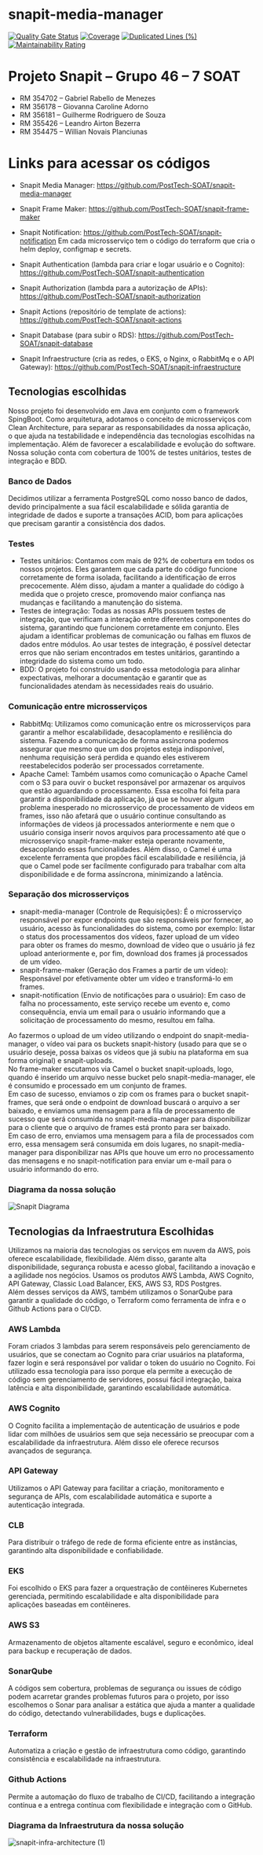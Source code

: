 # snapit-media-manager
[![Quality Gate Status](https://sonarcloud.io/api/project_badges/measure?project=PostTech-SOAT_snapit-media-manager&metric=alert_status)](https://sonarcloud.io/summary/new_code?id=PostTech-SOAT_snapit-media-manager)
[![Coverage](https://sonarcloud.io/api/project_badges/measure?project=PostTech-SOAT_snapit-media-manager&metric=coverage)](https://sonarcloud.io/summary/new_code?id=PostTech-SOAT_snapit-media-manager)
[![Duplicated Lines (%)](https://sonarcloud.io/api/project_badges/measure?project=PostTech-SOAT_snapit-media-manager&metric=duplicated_lines_density)](https://sonarcloud.io/summary/new_code?id=PostTech-SOAT_snapit-media-manager)
[![Maintainability Rating](https://sonarcloud.io/api/project_badges/measure?project=PostTech-SOAT_snapit-media-manager&metric=sqale_rating)](https://sonarcloud.io/summary/new_code?id=PostTech-SOAT_snapit-media-manager)

# Projeto Snapit – Grupo 46 – 7 SOAT
-	RM 354702 – Gabriel Rabello de Menezes
-	RM 356178 – Giovanna Caroline Adorno
-	RM 356181 – Guilherme Rodriguero de Souza
-	RM 355426 – Leandro Airton Bezerra
-	RM 354475 – Willian Novais Planciunas

# Links para acessar os códigos
- Snapit Media Manager: https://github.com/PostTech-SOAT/snapit-media-manager
- Snapit Frame Maker: https://github.com/PostTech-SOAT/snapit-frame-maker
- Snapit Notification: https://github.com/PostTech-SOAT/snapit-notification
Em cada microsserviço tem o código do terraform que cria o helm deploy, configmap e secrets.

- Snapit Authentication (lambda para criar e logar usuário e o Cognito): https://github.com/PostTech-SOAT/snapit-authentication
- Snapit Authorization (lambda para a autorização de APIs): https://github.com/PostTech-SOAT/snapit-authorization
- Snapit Actions (repositório de template de actions): https://github.com/PostTech-SOAT/snapit-actions
- Snapit Database (para subir o RDS): https://github.com/PostTech-SOAT/snapit-database
- Snapit Infraestructure (cria as redes, o EKS, o Nginx, o RabbitMq e o API Gateway): https://github.com/PostTech-SOAT/snapit-infraestructure

## Tecnologias escolhidas
Nosso projeto foi desenvolvido em Java em conjunto com o framework SpingBoot. Como arquitetura, adotamos o conceito de microsserviços com Clean Architecture, para separar as responsabilidades da nossa aplicação, o que ajuda na testabilidade e independência das tecnologias escolhidas na implementação. Além de favorecer a escalabilidade e evolução do software. Nossa solução conta com cobertura de 100% de testes unitários, testes de integração e BDD.

### Banco de Dados
Decidimos utilizar a ferramenta PostgreSQL como nosso banco de dados, devido principalmente a sua fácil escalabilidade e sólida garantia de integridade de dados e suporte a transações ACID, bom para aplicações que precisam garantir a consistência dos dados.

### Testes
- Testes unitários: Contamos com mais de 92% de cobertura em todos os nossos projetos. Eles garantem que cada parte do código funcione corretamente de forma isolada, facilitando a identificação de erros precocemente. Além disso, ajudam a manter a qualidade do código à medida que o projeto cresce, promovendo maior confiança nas mudanças e facilitando a manutenção do sistema.
- Testes de integração: Todas as nossas APIs possuem testes de integração, que verificam a interação entre diferentes componentes do sistema, garantindo que funcionem corretamente em conjunto. Eles ajudam a identificar problemas de comunicação ou falhas em fluxos de dados entre módulos. Ao usar testes de integração, é possível detectar erros que não seriam encontrados em testes unitários, garantindo a integridade do sistema como um todo.
- BDD: O projeto foi construído usando essa metodologia para alinhar expectativas, melhorar a documentação e garantir que as funcionalidades atendam às necessidades reais do usuário.

### Comunicação entre microsserviços
- RabbitMq: Utilizamos como comunicação entre os microsserviços para garantir a melhor escalabilidade, desacoplamento e resiliência do sistema. Fazendo a comunicação de forma assíncrona podemos assegurar que mesmo que um dos projetos esteja indisponível, nenhuma requisição será perdida e quando eles estiverem reestabelecidos poderão ser processados corretamente.
- Apache Camel: Também usamos como comunicação o Apache Camel com o S3 para ouvir o bucket responsável por armazenar os arquivos que estão aguardando o processamento. Essa escolha foi feita para garantir a disponibilidade da aplicação, já que se houver algum problema inesperado no microsserviço de processamento de videos em frames, isso não afetará que o usuário continue consultando as informações de videos já processados anteriormente e nem que o usuário consiga inserir novos arquivos para processamento até que o microsserviço snapit-frame-maker esteja operante novamente, desacoplando essas funcionalidades. Além disso, o Camel é uma excelente ferramenta que propões fácil escalabilidade e resiliência, já que o Camel pode ser facilmente configurado para trabalhar com alta disponibilidade e de forma assíncrona, minimizando a latência.

### Separação dos microsserviços
- snapit-media-manager (Controle de Requisições): É o microsserviço responsável por expor endpoints que são responsáveis por fornecer, ao usuário, acesso às funcionalidades do sistema, como por exemplo: listar o status dos processamentos dos vídeos, fazer upload de um vídeo para obter os frames do mesmo, download de vídeo que o usuário já fez upload anteriormente e, por fim, download dos frames já processados de um vídeo.
- snapit-frame-maker (Geração dos Frames a partir de um vídeo): Responsável por efetivamente obter um vídeo e transformá-lo em frames.
- snapit-notification (Envio de notificações para o usuário): Em caso de falha no processamento, este serviço recebe um evento e, como consequência, envia um email para o usuário informando que a solicitação de processamento do mesmo, resultou em falha.

Ao fazermos o upload de um vídeo utilizando o endpoint do snapit-media-manager, o vídeo vai para os buckets snapit-history (usado para que se o usuário deseje, possa baixas os vídeos que já subiu na plataforma em sua forma original) e snapit-uploads.  
No frame-maker escutamos via Camel o bucket snapit-uploads, logo, quando é inserido um arquivo nesse bucket pelo snapit-media-manager, ele é consumido e processado em um conjunto de frames.  
Em caso de sucesso, enviamos o zip com os frames para o bucket snapit-frames, que será onde o endpoint de download buscará o arquivo a ser baixado, e enviamos uma mensagem para a fila de processamento de sucesso que será consumida no snapit-media-manager para disponibilizar para o cliente que o arquivo de frames está pronto para ser baixado.  
Em caso de erro, enviamos uma mensagem para a fila de processados com erro, essa mensagem será consumida em dois lugares, no snapit-media-manager para disponibilizar nas APIs que houve um erro no processamento das mensagens e no snapit-notification para enviar um e-mail para o usuário informando do erro.  

### Diagrama da nossa solução
![Snapit Diagrama](https://github.com/user-attachments/assets/766f9042-8ea5-4e1e-87aa-57257782c7e5)


## Tecnologias da Infraestrutura Escolhidas
Utilizamos na maioria das tecnologias os serviços em nuvem da AWS, pois oferece escalabilidade, flexibilidade. Além disso, garante alta disponibilidade, segurança robusta e acesso global, facilitando a inovação e a agilidade nos negócios. Usamos os produtos AWS Lambda, AWS Cognito, API Gateway, Classic Load Balancer, EKS, AWS S3, RDS Postgres.  
Além desses serviços da AWS, também utilizamos o SonarQube para garantir a qualidade do código, o Terraform como ferramenta de infra e o Github Actions para o CI/CD.  

### AWS Lambda
Foram criados 3 lambdas para serem responsáveis pelo gerenciamento de usuários, que se conectam ao Cognito para criar usuários na plataforma, fazer login e será responsável por validar o token do usuário no Cognito. Foi utilizado essa tecnologia para isso porque ela permite a execução de código sem gerenciamento de servidores, possui fácil integração, baixa latência e alta disponibilidade, garantindo escalabilidade automática.

### AWS Cognito
O Cognito facilita a implementação de autenticação de usuários e pode lidar com milhões de usuários sem que seja necessário se preocupar com a escalabilidade da infraestrutura. Além disso ele oferece recursos avançados de segurança.

### API Gateway
Utilizamos o API Gateway para facilitar a criação, monitoramento e segurança de APIs, com escalabilidade automática e suporte a autenticação integrada.

### CLB
Para distribuir o tráfego de rede de forma eficiente entre as instâncias, garantindo alta disponibilidade e confiabilidade.

### EKS
Foi escolhido o EKS para fazer a orquestração de contêineres Kubernetes gerenciada, permitindo escalabilidade e alta disponibilidade para aplicações baseadas em contêineres.

### AWS S3
Armazenamento de objetos altamente escalável, seguro e econômico, ideal para backup e recuperação de dados.

### SonarQube
A códigos sem cobertura, problemas de segurança ou issues de código podem acarretar grandes problemas futuros para o projeto, por isso escolhemos o Sonar para analisar a estática que ajuda a manter a qualidade do código, detectando vulnerabilidades, bugs e duplicações.

### Terraform
Automatiza a criação e gestão de infraestrutura como código, garantindo consistência e escalabilidade na infraestrutura.

### Github Actions
Permite a automação do fluxo de trabalho de CI/CD, facilitando a integração contínua e a entrega contínua com flexibilidade e integração com o GitHub.

### Diagrama da Infraestrutura da nossa solução
![snapit-infra-architecture (1)](https://github.com/user-attachments/assets/ac54b446-b94a-4309-a41c-2973078dd7f2)
